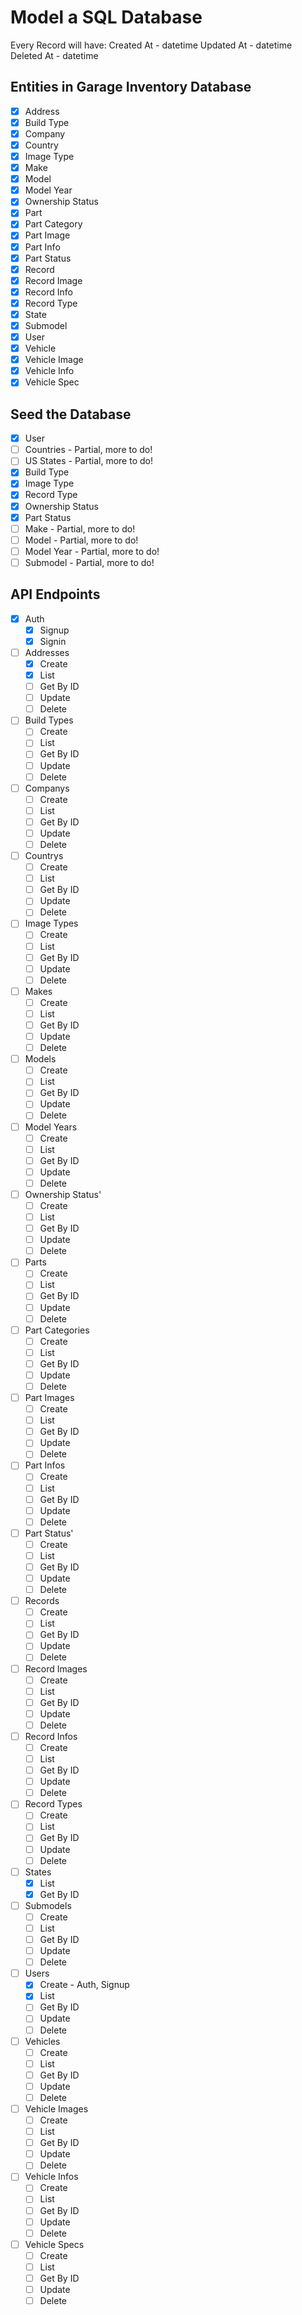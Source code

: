 # Model a SQL Database

Every Record will have:
Created At - datetime
Updated At - datetime
Deleted At - datetime

## Entities in Garage Inventory Database

- [x] Address
- [x] Build Type
- [x] Company
- [x] Country
- [x] Image Type
- [x] Make
- [x] Model
- [x] Model Year
- [x] Ownership Status
- [x] Part
- [x] Part Category
- [x] Part Image
- [x] Part Info
- [x] Part Status
- [x] Record
- [x] Record Image
- [x] Record Info
- [x] Record Type
- [x] State
- [x] Submodel
- [x] User
- [x] Vehicle
- [x] Vehicle Image
- [x] Vehicle Info
- [x] Vehicle Spec

## Seed the Database

- [x] User
- [ ] Countries - Partial, more to do!
- [ ] US States - Partial, more to do!
- [x] Build Type
- [x] Image Type
- [x] Record Type
- [x] Ownership Status
- [x] Part Status
- [ ] Make - Partial, more to do!
- [ ] Model - Partial, more to do!
- [ ] Model Year - Partial, more to do!
- [ ] Submodel - Partial, more to do!

## API Endpoints

- [x] Auth
  - [x] Signup
  - [x] Signin
- [ ] Addresses
  - [x] Create
  - [x] List
  - [ ] Get By ID
  - [ ] Update
  - [ ] Delete
- [ ] Build Types
  - [ ] Create
  - [ ] List
  - [ ] Get By ID
  - [ ] Update
  - [ ] Delete
- [ ] Companys
  - [ ] Create
  - [ ] List
  - [ ] Get By ID
  - [ ] Update
  - [ ] Delete
- [ ] Countrys
  - [ ] Create
  - [ ] List
  - [ ] Get By ID
  - [ ] Update
  - [ ] Delete
- [ ] Image Types
  - [ ] Create
  - [ ] List
  - [ ] Get By ID
  - [ ] Update
  - [ ] Delete
- [ ] Makes
  - [ ] Create
  - [ ] List
  - [ ] Get By ID
  - [ ] Update
  - [ ] Delete
- [ ] Models
  - [ ] Create
  - [ ] List
  - [ ] Get By ID
  - [ ] Update
  - [ ] Delete
- [ ] Model Years
  - [ ] Create
  - [ ] List
  - [ ] Get By ID
  - [ ] Update
  - [ ] Delete
- [ ] Ownership Status'
  - [ ] Create
  - [ ] List
  - [ ] Get By ID
  - [ ] Update
  - [ ] Delete
- [ ] Parts
  - [ ] Create
  - [ ] List
  - [ ] Get By ID
  - [ ] Update
  - [ ] Delete
- [ ] Part Categories
  - [ ] Create
  - [ ] List
  - [ ] Get By ID
  - [ ] Update
  - [ ] Delete
- [ ] Part Images
  - [ ] Create
  - [ ] List
  - [ ] Get By ID
  - [ ] Update
  - [ ] Delete
- [ ] Part Infos
  - [ ] Create
  - [ ] List
  - [ ] Get By ID
  - [ ] Update
  - [ ] Delete
- [ ] Part Status'
  - [ ] Create
  - [ ] List
  - [ ] Get By ID
  - [ ] Update
  - [ ] Delete
- [ ] Records
  - [ ] Create
  - [ ] List
  - [ ] Get By ID
  - [ ] Update
  - [ ] Delete
- [ ] Record Images
  - [ ] Create
  - [ ] List
  - [ ] Get By ID
  - [ ] Update
  - [ ] Delete
- [ ] Record Infos
  - [ ] Create
  - [ ] List
  - [ ] Get By ID
  - [ ] Update
  - [ ] Delete
- [ ] Record Types
  - [ ] Create
  - [ ] List
  - [ ] Get By ID
  - [ ] Update
  - [ ] Delete
- [ ] States
  - [x] List
  - [x] Get By ID
- [ ] Submodels
  - [ ] Create
  - [ ] List
  - [ ] Get By ID
  - [ ] Update
  - [ ] Delete
- [ ] Users
  - [x] Create - Auth, Signup
  - [x] List
  - [ ] Get By ID
  - [ ] Update
  - [ ] Delete
- [ ] Vehicles
  - [ ] Create
  - [ ] List
  - [ ] Get By ID
  - [ ] Update
  - [ ] Delete
- [ ] Vehicle Images
  - [ ] Create
  - [ ] List
  - [ ] Get By ID
  - [ ] Update
  - [ ] Delete
- [ ] Vehicle Infos
  - [ ] Create
  - [ ] List
  - [ ] Get By ID
  - [ ] Update
  - [ ] Delete
- [ ] Vehicle Specs
  - [ ] Create
  - [ ] List
  - [ ] Get By ID
  - [ ] Update
  - [ ] Delete
